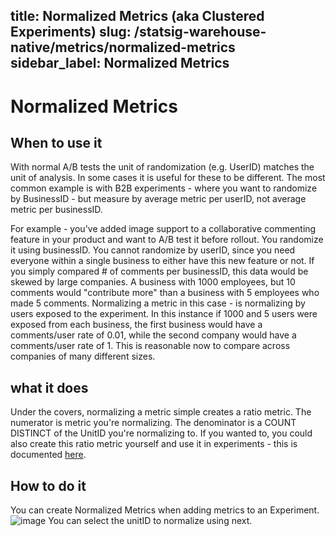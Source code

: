title: Normalized Metrics (aka Clustered Experiments)
slug: /statsig-warehouse-native/metrics/normalized-metrics
sidebar_label: Normalized Metrics
---

# Normalized Metrics

## When to use it
With normal A/B tests the unit of randomization (e.g. UserID) matches the unit of analysis. In some cases it is useful for these to be different. The most common example is with B2B experiments - where you want to randomize by BusinessID - but measure by average metric per userID, not average metric per businessID.

For example - you've added image support to a collaborative commenting feature in your product and want to A/B test it before rollout. You randomize it using businessID. You cannot randomize by userID, since you need everyone within a single business to either have this new feature or not. If you simply compared # of comments per businessID, this data would be skewed by large companies. A business with 1000 employees, but 10 comments would "contribute more" than a business with 5 employees who made 5 comments. Normalizing a metric in this case - is normalizing by users exposed to the experiment. In this instance if 1000 and 5 users were exposed from each business, the first business would have a comments/user rate of 0.01, while the second company would have a comments/user rate of 1. This is reasonable now to compare across companies of many different sizes. 

 ## what it does
Under the covers, normalizing a metric simple creates a ratio metric. The numerator is metric you're normalizing. The denominator is a COUNT DISTINCT of the UnitID you're normalizing to.
If you wanted to, you could also create this ratio metric yourself and use it in experiments - this is documented [here](https://docs.statsig.com/metrics/different-id). 

## How to do it
You can create Normalized Metrics when adding metrics to an Experiment. ![image](https://github.com/user-attachments/assets/a440ccfa-0271-4fbd-ba9d-7bb858f3e180)
You can select the unitID to normalize using next.
 <!-- ![Uploading image.png…]() -->
